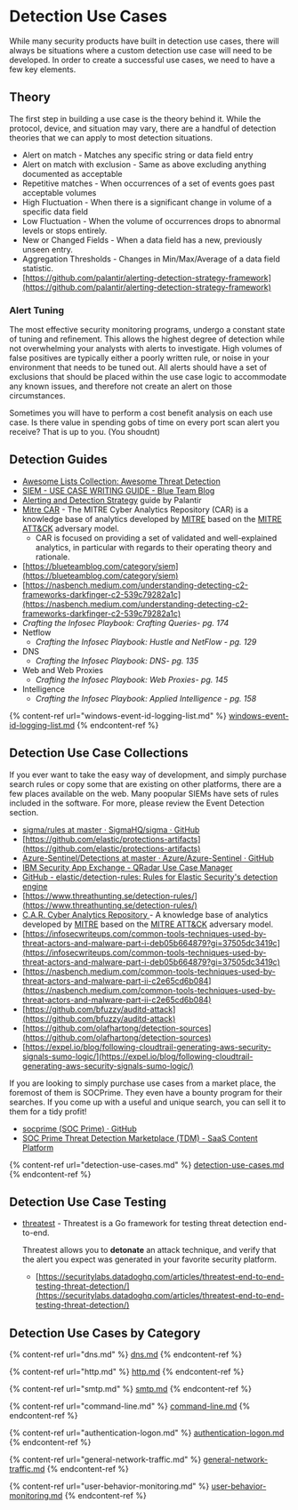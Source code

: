 # Detection Use Cases

While many security products have built in detection use cases, there will always be situations where a custom detection use case will need to be developed. In order to create a successful use cases, we need to have a few key elements.

## Theory

The first step in building a use case is the theory behind it. While the protocol, device, and situation may vary, there are a handful of detection theories that we can apply to most detection situations.

* Alert on match - Matches any specific string or data field entry
* Alert on match with exclusion - Same as above excluding anything documented as acceptable
* Repetitive matches - When occurrences of a set of events goes past acceptable volumes
* High Fluctuation - When there is a significant change in volume of a specific data field
* Low Fluctuation - When the volume of occurrences drops to abnormal levels or stops entirely.
* New or Changed Fields - When a data field has a new, previously unseen entry.
* Aggregation Thresholds - Changes in Min/Max/Average of a data field statistic.
* [https://github.com/palantir/alerting-detection-strategy-framework](https://github.com/palantir/alerting-detection-strategy-framework)

### Alert Tuning

The most effective security monitoring programs, undergo a constant state of tuning and refinement. This allows the highest degree of detection while not overwhelming your analysts with alerts to investigate. High volumes of false positives are typically either a poorly written rule, or noise in your environment that needs to be tuned out. All alerts should have a set of exclusions that should be placed within the use case logic to accommodate any known issues, and therefore not create an alert on those circumstances.

Sometimes you will have to perform a cost benefit analysis on each use case. Is there value in spending gobs of time on every port scan alert you receive? That is up to you. (You shoudnt)

## Detection Guides

* [Awesome Lists Collection: Awesome Threat Detection](https://github.com/0x4D31/awesome-threat-detection)
* [SIEM - USE CASE WRITING GUIDE - Blue Team Blog](https://blueteamblog.com/siem-use-case-writing-guide)&#x20;
* [Alerting and Detection Strategy](https://blog.palantir.com/alerting-and-detection-strategy-framework-52dc33722df2?gi=461547ef38e7) guide by Palantir
* [Mitre CAR](https://car.mitre.org/) - The MITRE Cyber Analytics Repository (CAR) is a knowledge base of analytics developed by [MITRE](https://www.mitre.org) based on the [MITRE ATT\&CK](https://attack.mitre.org/) adversary model.
  * CAR is focused on providing a set of validated and well-explained analytics, in particular with regards to their operating theory and rationale.
* [https://blueteamblog.com/category/siem](https://blueteamblog.com/category/siem)
* [https://nasbench.medium.com/understanding-detecting-c2-frameworks-darkfinger-c2-539c79282a1c](https://nasbench.medium.com/understanding-detecting-c2-frameworks-darkfinger-c2-539c79282a1c)
* _Crafting the Infosec Playbook: Crafting Queries- pg. 174_
* Netflow
  * _Crafting the Infosec Playbook: Hustle and NetFlow - pg. 129_
* DNS
  * _Crafting the Infosec Playbook: DNS- pg. 135_
* Web and Web Proxies
  * _Crafting the Infosec Playbook: Web Proxies- pg. 145_
* Intelligence
  * _Crafting the Infosec Playbook: Applied Intelligence - pg. 158_

{% content-ref url="windows-event-id-logging-list.md" %}
[windows-event-id-logging-list.md](windows-event-id-logging-list.md)
{% endcontent-ref %}

## **Detection Use Case Collections**

If you ever want to take the easy way of development, and simply purchase search rules or copy some that are existing on other platforms, there are a few places available on the web. Many poopular SIEMs have sets of rules included in the software. For more, please review the Event Detection section.

* [sigma/rules at master · SigmaHQ/sigma · GitHub](https://github.com/SigmaHQ/sigma/tree/master/rules)&#x20;
* [https://github.com/elastic/protections-artifacts](https://github.com/elastic/protections-artifacts)
* [Azure-Sentinel/Detections at master · Azure/Azure-Sentinel · GitHub](https://github.com/Azure/Azure-Sentinel/tree/master/Detections)&#x20;
* [IBM Security App Exchange - QRadar Use Case Manager](https://exchange.xforce.ibmcloud.com/hub/extension/bf01ee398bde8e5866fe51d0e1ee684a)&#x20;
* [GitHub - elastic/detection-rules: Rules for Elastic Security's detection engine](https://github.com/elastic/detection-rules)
* [https://www.threathunting.se/detection-rules/](https://www.threathunting.se/detection-rules/)
* [C.A.R. Cyber Analytics Repository ](https://car.mitre.org/)- A knowledge base of analytics developed by [MITRE](https://www.mitre.org) based on the [MITRE ATT\&CK](https://attack.mitre.org/) adversary model.
* [https://infosecwriteups.com/common-tools-techniques-used-by-threat-actors-and-malware-part-i-deb05b664879?gi=37505dc3419c](https://infosecwriteups.com/common-tools-techniques-used-by-threat-actors-and-malware-part-i-deb05b664879?gi=37505dc3419c)
* [https://nasbench.medium.com/common-tools-techniques-used-by-threat-actors-and-malware-part-ii-c2e65cd6b084](https://nasbench.medium.com/common-tools-techniques-used-by-threat-actors-and-malware-part-ii-c2e65cd6b084)
* [https://github.com/bfuzzy/auditd-attack](https://github.com/bfuzzy/auditd-attack)
* [https://github.com/olafhartong/detection-sources](https://github.com/olafhartong/detection-sources)
* [https://expel.io/blog/following-cloudtrail-generating-aws-security-signals-sumo-logic/](https://expel.io/blog/following-cloudtrail-generating-aws-security-signals-sumo-logic/)

If you are looking to simply purchase use cases from a market place, the foremost of them is SOCPrime. They even have a bounty program for their searches. If you come up with a useful and unique search, you can sell it to them for a tidy profit!

* [socprime (SOC Prime) · GitHub](https://github.com/socprime)&#x20;
* [SOC Prime Threat Detection Marketplace (TDM) - SaaS Content Platform](https://my.socprime.com/tdm/)&#x20;

{% content-ref url="detection-use-cases.md" %}
[detection-use-cases.md](detection-use-cases.md)
{% endcontent-ref %}

## Detection Use Case Testing

*   [threatest](https://github.com/DataDog/threatest) - Threatest is a Go framework for testing threat detection end-to-end.

    Threatest allows you to **detonate** an attack technique, and verify that the alert you expect was generated in your favorite security platform.

    * [https://securitylabs.datadoghq.com/articles/threatest-end-to-end-testing-threat-detection/](https://securitylabs.datadoghq.com/articles/threatest-end-to-end-testing-threat-detection/)

## Detection Use Cases by Category

{% content-ref url="dns.md" %}
[dns.md](dns.md)
{% endcontent-ref %}

{% content-ref url="http.md" %}
[http.md](http.md)
{% endcontent-ref %}

{% content-ref url="smtp.md" %}
[smtp.md](smtp.md)
{% endcontent-ref %}

{% content-ref url="command-line.md" %}
[command-line.md](command-line.md)
{% endcontent-ref %}

{% content-ref url="authentication-logon.md" %}
[authentication-logon.md](authentication-logon.md)
{% endcontent-ref %}

{% content-ref url="general-network-traffic.md" %}
[general-network-traffic.md](general-network-traffic.md)
{% endcontent-ref %}

{% content-ref url="user-behavior-monitoring.md" %}
[user-behavior-monitoring.md](user-behavior-monitoring.md)
{% endcontent-ref %}


